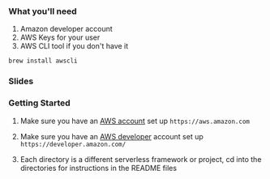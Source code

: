 ### What you'll need

1. Amazon developer account
2. AWS Keys for your user
3. AWS CLI tool if you don't have it 

```brew install awscli```

### Slides

### Getting Started

1. Make sure you have an [AWS account](https://aws.amazon.com) set up `https://aws.amazon.com`

2. Make sure you have an [AWS developer](https://developer.amazon.com/) account set up `https://developer.amazon.com/`

3. Each directory is a different serverless framework or project, cd
   into the directories for instructions in the README files
